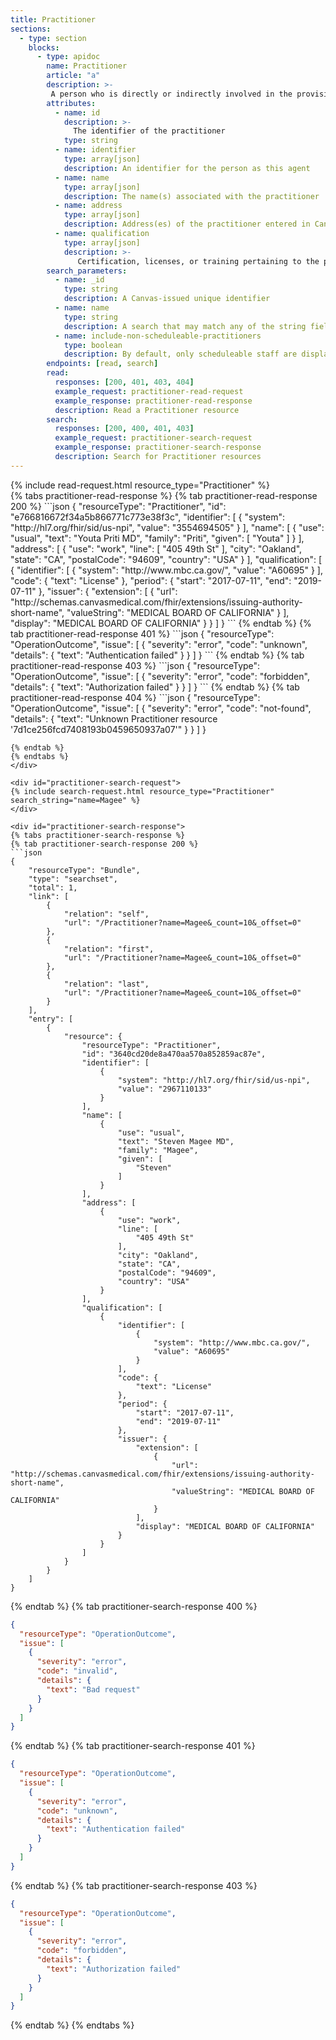 ```yaml
---
title: Practitioner
sections:
  - type: section
    blocks:
      - type: apidoc
        name: Practitioner
        article: "a"
        description: >-
         A person who is directly or indirectly involved in the provisioning of healthcare.<br><br>[https://hl7.org/fhir/R4/practitioner.html](https://hl7.org/fhir/R4/practitioner.html)<br><br>To create a new staff member in Canvas, see this [Zendesk article](https://canvas-medical.zendesk.com/hc/en-us/articles/360058232193-Add-a-new-staff-member).
        attributes:
          - name: id
            description: >-
              The identifier of the practitioner
            type: string
          - name: identifier
            type: array[json]
            description: An identifier for the person as this agent
          - name: name
            type: array[json]
            description: The name(s) associated with the practitioner
          - name: address
            type: array[json]
            description: Address(es) of the practitioner entered in Canvas
          - name: qualification
            type: array[json]
            description: >-
               Certification, licenses, or training pertaining to the provision of care<br>
        search_parameters:
          - name: _id
            type: string
            description: A Canvas-issued unique identifier
          - name: name
            type: string
            description: A search that may match any of the string fields in the name, including family, given, prefix, suffix, and/or text. Partial search is supported. If the practitioner you are looking for is inactive, you will still need to pass `include-non-scheduleable-practitioners=true`.
          - name: include-non-scheduleable-practitioners
            type: boolean
            description: By default, only scheduleable staff are displayed. Passing this parameter as **true** will return all active staff.
        endpoints: [read, search]
        read:
          responses: [200, 401, 403, 404]
          example_request: practitioner-read-request
          example_response: practitioner-read-response
          description: Read a Practitioner resource
        search:
          responses: [200, 400, 401, 403]
          example_request: practitioner-search-request
          example_response: practitioner-search-response
          description: Search for Practitioner resources
---
```


<div id="practitioner-read-request">
{%  include read-request.html resource_type="Practitioner" %}
</div>

<div id="practitioner-read-response">
{% tabs practitioner-read-response %}
{% tab practitioner-read-response 200 %}
```json
 {
    "resourceType": "Practitioner",
    "id": "e766816672f34a5b866771c773e38f3c",
    "identifier": [
        {
            "system": "http://hl7.org/fhir/sid/us-npi",
            "value": "3554694505"
        }
    ],
    "name": [
        {
            "use": "usual",
            "text": "Youta Priti MD",
            "family": "Priti",
            "given": [
                "Youta"
            ]
        }
    ],
    "address": [
        {
            "use": "work",
            "line": [
                "405 49th St"
            ],
            "city": "Oakland",
            "state": "CA",
            "postalCode": "94609",
            "country": "USA"
        }
    ],
    "qualification": [
          {
            "identifier": [
                {
                    "system": "http://www.mbc.ca.gov/",
                    "value": "A60695"
                }
            ],
            "code": {
                "text": "License"
            },
            "period": {
                "start": "2017-07-11",
                "end": "2019-07-11"
            },
            "issuer": {
                "extension": [
                    {
                        "url": "http://schemas.canvasmedical.com/fhir/extensions/issuing-authority-short-name",
                        "valueString": "MEDICAL BOARD OF CALIFORNIA"
                    }
                ],
                "display": "MEDICAL BOARD OF CALIFORNIA"
            }
          }
      ]
  }
```
{% endtab %}
{% tab practitioner-read-response 401 %}
```json
{
  "resourceType": "OperationOutcome",
  "issue": [
    {
      "severity": "error",
      "code": "unknown",
      "details": {
        "text": "Authentication failed"
      }
    }
  ]
}
```
{% endtab %}
{% tab practitioner-read-response 403 %}
```json
{
  "resourceType": "OperationOutcome",
  "issue": [
    {
      "severity": "error",
      "code": "forbidden",
      "details": {
        "text": "Authorization failed"
      }
    }
  ]
}
```
{% endtab %}
{% tab practitioner-read-response 404 %}
```json
{
    "resourceType": "OperationOutcome",
    "issue": [
        {
            "severity": "error",
            "code": "not-found",
            "details": {
                "text": "Unknown Practitioner resource '7d1ce256fcd7408193b0459650937a07'"
            }
        }
    ]
}

```
{% endtab %}
{% endtabs %}
</div>

<div id="practitioner-search-request">
{% include search-request.html resource_type="Practitioner" search_string="name=Magee" %}
</div>

<div id="practitioner-search-response">
{% tabs practitioner-search-response %}
{% tab practitioner-search-response 200 %}
```json
{
    "resourceType": "Bundle",
    "type": "searchset",
    "total": 1,
    "link": [
        {
            "relation": "self",
            "url": "/Practitioner?name=Magee&_count=10&_offset=0"
        },
        {
            "relation": "first",
            "url": "/Practitioner?name=Magee&_count=10&_offset=0"
        },
        {
            "relation": "last",
            "url": "/Practitioner?name=Magee&_count=10&_offset=0"
        }
    ],
    "entry": [
        {
            "resource": {
                "resourceType": "Practitioner",
                "id": "3640cd20de8a470aa570a852859ac87e",
                "identifier": [
                    {
                        "system": "http://hl7.org/fhir/sid/us-npi",
                        "value": "2967110133"
                    }
                ],
                "name": [
                    {
                        "use": "usual",
                        "text": "Steven Magee MD",
                        "family": "Magee",
                        "given": [
                            "Steven"
                        ]
                    }
                ],
                "address": [
                    {
                        "use": "work",
                        "line": [
                            "405 49th St"
                        ],
                        "city": "Oakland",
                        "state": "CA",
                        "postalCode": "94609",
                        "country": "USA"
                    }
                ],
                "qualification": [
                    {
                        "identifier": [
                            {
                                "system": "http://www.mbc.ca.gov/",
                                "value": "A60695"
                            }
                        ],
                        "code": {
                            "text": "License"
                        },
                        "period": {
                            "start": "2017-07-11",
                            "end": "2019-07-11"
                        },
                        "issuer": {
                            "extension": [
                                {
                                    "url": "http://schemas.canvasmedical.com/fhir/extensions/issuing-authority-short-name",
                                    "valueString": "MEDICAL BOARD OF CALIFORNIA"
                                }
                            ],
                            "display": "MEDICAL BOARD OF CALIFORNIA"
                        }
                    }
                ]
            }
        }
    ]
}
```
{% endtab %}
{% tab practitioner-search-response 400 %}
```json
{
  "resourceType": "OperationOutcome",
  "issue": [
    {
      "severity": "error",
      "code": "invalid",
      "details": {
        "text": "Bad request"
      }
    }
  ]
}
```
{% endtab %}
{% tab practitioner-search-response 401 %}
```json
{
  "resourceType": "OperationOutcome",
  "issue": [
    {
      "severity": "error",
      "code": "unknown",
      "details": {
        "text": "Authentication failed"
      }
    }
  ]
}
```
{% endtab %}
{% tab practitioner-search-response 403 %}
```json
{
  "resourceType": "OperationOutcome",
  "issue": [
    {
      "severity": "error",
      "code": "forbidden",
      "details": {
        "text": "Authorization failed"
      }
    }
  ]
}
```
{% endtab %}
{% endtabs %}
</div>
